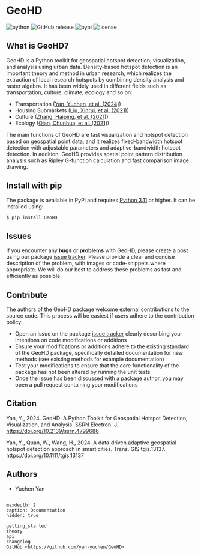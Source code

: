 # GeoHD

![python](https://img.shields.io/badge/python-3.11-black)
![GitHub release](https://img.shields.io/badge/release-v0.2.7-blue)
![pypi](https://img.shields.io/badge/pypi-v0.2.6-orange)
![license](https://img.shields.io/badge/license-GNU%20AGPLv3-green)


## What is GeoHD? 
GeoHD is a Python toolkit for geospatial hotspot detection, visualization, and analysis using urban data. Density-based hotspot detection is an important theory and method in urban research, which realizes the extraction of local research hotspots by combining density analysis and raster algebra. It has been widely used in different fields such as transportation, culture, climate, ecology and so on:

* Transportation ([Yan, Yuchen, et al. (2024)](https://doi.org/10.1111/tgis.13137))
* Housing Submarkets ([Liu, Xinrui, et al.  (2021)](https://doi.org/10.1155/2022/2948352))
* Culture ([Zhang, Haiping, et al.  (2021)](https://doi.org/10.1111/tgis.12682))
* Ecology ([Qian, Chunhua, et al.  (2021)](https://doi.org/10.1177/15501477211039137))

The main functions of GeoHD are fast visualization and hotspot detection based on geospatial point data, and it realizes fixed-bandwidth hotspot detection with adjustable parameters and adaptive-bandwidth hotspot detection. In addition, GeoHD provides spatial point pattern distribution analysis such as Ripley G-function calculation and fast comparison image drawing.


## Install with pip

The package is available in PyPi and requires [Python 3.11](https://www.python.org/downloads/) or higher. It can be installed using:

```bash
$ pip install GeoHD
```
## Issues

If you encounter any **bugs** or **problems** with GeoHD, please create a post using our package [issue tracker](https://github.com/yan-yuchen/GeoHD/issues). Please provide a clear and concise description of the problem, with images or code-snippets where appropriate. We will do our best to address these problems as fast and efficiently as possible.

## Contribute

The authors of the GeoHD package welcome external contributions to the source code. This process will be easiest if users adhere to the contribution policy:

* Open an issue on the package [issue tracker](https://github.com/yan-yuchen/GeoHD/issues) clearly describing your intentions on code modifications or additions
* Ensure your modifications or additions adhere to the existing standard of the GeoHD package, specifically detailed documentation for new methods (see existing methods for example documentation)
* Test your modifications to ensure that the core functionality of the package has not been altered by running the unit tests 
* Once the issue has been discussed with a package author, you may open a pull request containing your modifications

## Citation

Yan, Y., 2024. GeoHD: A Python Toolkit for Geospatial Hotspot Detection, Visualization, and Analysis. SSRN Electron. J. https://doi.org/10.2139/ssrn.4799686

Yan, Y., Quan, W., Wang, H., 2024. A data‐driven adaptive geospatial hotspot detection approach in smart cities. Trans. GIS tgis.13137. https://doi.org/10.1111/tgis.13137

## Authors

* Yuchen Yan


```{toctree}
---
maxdepth: 2
caption: Documentation
hidden: true
---
getting_started
theory
api
changelog
GitHub <https://github.com/yan-yuchen/GeoHD>
```